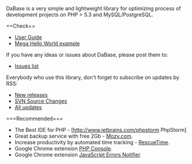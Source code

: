 DaBase is a very simple and lightweight library for optimizing process of development projects on PHP > 5.3 and MySQL/PostgreSQL.

==Check==
  * <a href="http://code.google.com/p/dabase/wiki/UserGuide">User Guide</a>
  * <a href="http://dabase.googlecode.com/files/example.html">Mega Hello World example</a>

<font >If you have any ideas or issues about DaBase, please post them to:</font>
  * <a href="http://code.google.com/p/dabase/issues/list">Issues list</a>

<font >Everybody who use this library, don't forget to subscribe on updates by RSS:</font>
  * <a href="http://code.google.com/feeds/p/dabase/downloads/basic">New releases</a>
  * <a href="http://code.google.com/feeds/p/dabase/svnchanges/basic">SVN Source Changes</a>
  * <a href="http://code.google.com/feeds/p/dabase/updates/basic">All updates</a>


===Recommended===
  * The Best IDE for PHP - [http://www.jetbrains.com/phpstorm PhpStorm]
  * Great backup service with free 2Gb - <a href="http://goo.gl/UNlKw">Mozy.com</a>.
  * Increase productivity by automated time tracking - <a href="http://goo.gl/GNLuu">RescueTime</a>.
  * Google Chrome extension <a href="http://goo.gl/b10YF">PHP Console</a>.
  * Google Chrome extension <a href="http://goo.gl/kNix9">JavaScript Errors Notifier</a>.